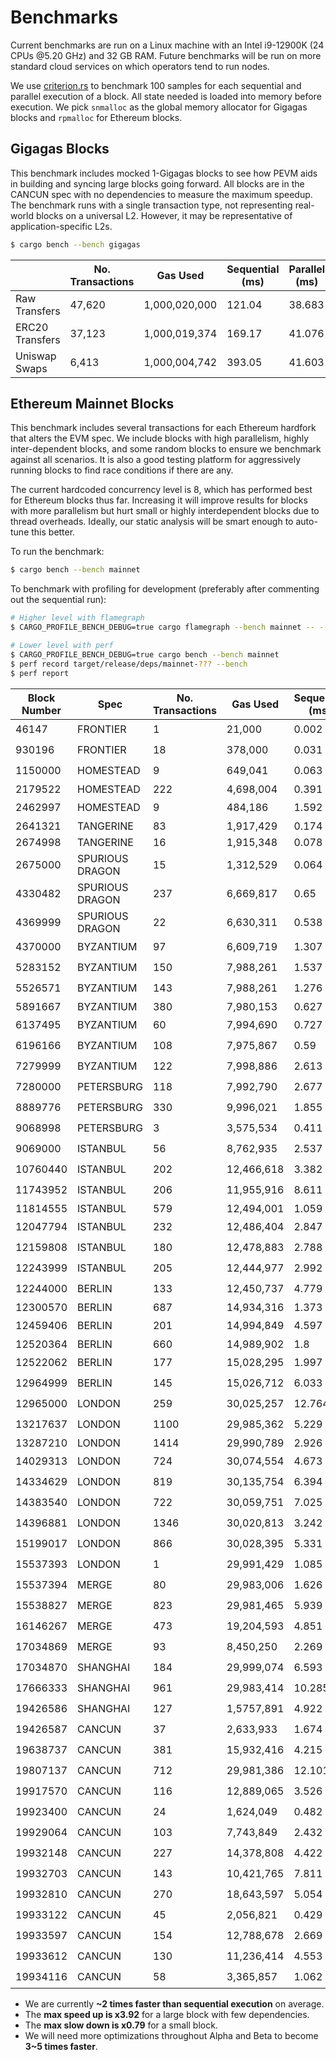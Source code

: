 # Benchmarks

Current benchmarks are run on a Linux machine with an Intel i9-12900K (24 CPUs @5.20 GHz) and 32 GB RAM. Future benchmarks will be run on more standard cloud services on which operators tend to run nodes.

We use [criterion.rs](https://github.com/bheisler/criterion.rs) to benchmark 100 samples for each sequential and parallel execution of a block. All state needed is loaded into memory before execution. We pick `snmalloc` as the global memory allocator for Gigagas blocks and `rpmalloc` for Ethereum blocks.

## Gigagas Blocks

This benchmark includes mocked 1-Gigagas blocks to see how PEVM aids in building and syncing large blocks going forward. All blocks are in the CANCUN spec with no dependencies to measure the maximum speedup. The benchmark runs with a single transaction type, not representing real-world blocks on a universal L2. However, it may be representative of application-specific L2s.

```sh
$ cargo bench --bench gigagas
```

|                 | No. Transactions | Gas Used      | Sequential (ms) | Parallel (ms) | Speedup    |
| --------------- | ---------------- | ------------- | --------------- | ------------- | ---------- |
| Raw Transfers   | 47,620           | 1,000,020,000 | 121.04          | 38.683        | 🟢3.13     |
| ERC20 Transfers | 37,123           | 1,000,019,374 | 169.17          | 41.076        | 🟢4.12     |
| Uniswap Swaps   | 6,413            | 1,000,004,742 | 393.05          | 41.603        | 🟢**9.45** |

## Ethereum Mainnet Blocks

This benchmark includes several transactions for each Ethereum hardfork that alters the EVM spec. We include blocks with high parallelism, highly inter-dependent blocks, and some random blocks to ensure we benchmark against all scenarios. It is also a good testing platform for aggressively running blocks to find race conditions if there are any.

The current hardcoded concurrency level is 8, which has performed best for Ethereum blocks thus far. Increasing it will improve results for blocks with more parallelism but hurt small or highly interdependent blocks due to thread overheads. Ideally, our static analysis will be smart enough to auto-tune this better.

To run the benchmark:

```sh
$ cargo bench --bench mainnet
```

To benchmark with profiling for development (preferably after commenting out the sequential run):

```sh
# Higher level with flamegraph
$ CARGO_PROFILE_BENCH_DEBUG=true cargo flamegraph --bench mainnet -- --bench

# Lower level with perf
$ CARGO_PROFILE_BENCH_DEBUG=true cargo bench --bench mainnet
$ perf record target/release/deps/mainnet-??? --bench
$ perf report
```

| Block Number | Spec            | No. Transactions | Gas Used   | Sequential (ms) | Parallel (ms) | Speedup    |
| ------------ | --------------- | ---------------- | ---------- | --------------- | ------------- | ---------- |
| 46147        | FRONTIER        | 1                | 21,000     | 0.002           | 0.002         | ⚪1        |
| 930196       | FRONTIER        | 18               | 378,000    | 0.031           | 0.031         | ⚪1        |
| 1150000      | HOMESTEAD       | 9                | 649,041    | 0.063           | 0.063         | ⚪1        |
| 2179522      | HOMESTEAD       | 222              | 4,698,004  | 0.391           | 0.396         | 🔴0.99     |
| 2462997      | HOMESTEAD       | 9                | 484,186    | 1.592           | 1.584         | ⚪1        |
| 2641321      | TANGERINE       | 83               | 1,917,429  | 0.174           | 0.176         | 🔴0.99     |
| 2674998      | TANGERINE       | 16               | 1,915,348  | 0.078           | 0.095         | 🔴0.82     |
| 2675000      | SPURIOUS DRAGON | 15               | 1,312,529  | 0.064           | 0.081         | 🔴**0.79** |
| 4330482      | SPURIOUS DRAGON | 237              | 6,669,817  | 0.65            | 0.359         | 🟢1.81     |
| 4369999      | SPURIOUS DRAGON | 22               | 6,630,311  | 0.538           | 0.313         | 🟢1.72     |
| 4370000      | BYZANTIUM       | 97               | 6,609,719  | 1.307           | 1.196         | 🟢1.09     |
| 5283152      | BYZANTIUM       | 150              | 7,988,261  | 1.537           | 0.452         | 🟢3.4      |
| 5526571      | BYZANTIUM       | 143              | 7,988,261  | 1.276           | 0.618         | 🟢2.06     |
| 5891667      | BYZANTIUM       | 380              | 7,980,153  | 0.627           | 0.636         | 🔴0.99     |
| 6137495      | BYZANTIUM       | 60               | 7,994,690  | 0.727           | 0.389         | 🟢1.87     |
| 6196166      | BYZANTIUM       | 108              | 7,975,867  | 0.59            | 0.538         | 🟢1.1      |
| 7279999      | BYZANTIUM       | 122              | 7,998,886  | 2.613           | 0.666         | 🟢**3.92** |
| 7280000      | PETERSBURG      | 118              | 7,992,790  | 2.677           | 1.432         | 🟢1.87     |
| 8889776      | PETERSBURG      | 330              | 9,996,021  | 1.855           | 0.718         | 🟢2.58     |
| 9068998      | PETERSBURG      | 3                | 3,575,534  | 0.411           | 0.415         | ⚪1        |
| 9069000      | ISTANBUL        | 56               | 8,762,935  | 2.537           | 1.438         | 🟢1.76     |
| 10760440     | ISTANBUL        | 202              | 12,466,618 | 3.382           | 1.373         | 🟢2.46     |
| 11743952     | ISTANBUL        | 206              | 11,955,916 | 8.611           | 5.953         | 🟢1.45     |
| 11814555     | ISTANBUL        | 579              | 12,494,001 | 1.059           | 1.089         | 🔴0.97     |
| 12047794     | ISTANBUL        | 232              | 12,486,404 | 2.847           | 1.108         | 🟢2.57     |
| 12159808     | ISTANBUL        | 180              | 12,478,883 | 2.788           | 1.385         | 🟢2.01     |
| 12243999     | ISTANBUL        | 205              | 12,444,977 | 2.992           | 1.055         | 🟢2.84     |
| 12244000     | BERLIN          | 133              | 12,450,737 | 4.779           | 3.37          | 🟢1.42     |
| 12300570     | BERLIN          | 687              | 14,934,316 | 1.373           | 1.421         | 🔴0.97     |
| 12459406     | BERLIN          | 201              | 14,994,849 | 4.597           | 2.28          | 🟢2.02     |
| 12520364     | BERLIN          | 660              | 14,989,902 | 1.8             | 1.843         | 🔴0.98     |
| 12522062     | BERLIN          | 177              | 15,028,295 | 1.997           | 0.894         | 🟢2.23     |
| 12964999     | BERLIN          | 145              | 15,026,712 | 6.033           | 3.383         | 🟢1.78     |
| 12965000     | LONDON          | 259              | 30,025,257 | 12.764          | 3.823         | 🟢3.34     |
| 13217637     | LONDON          | 1100             | 29,985,362 | 5.229           | 1.655         | 🟢3.16     |
| 13287210     | LONDON          | 1414             | 29,990,789 | 2.926           | 2.925         | 🔴0.1      |
| 14029313     | LONDON          | 724              | 30,074,554 | 4.673           | 1.276         | 🟢3.66     |
| 14334629     | LONDON          | 819              | 30,135,754 | 6.394           | 2.084         | 🟢3.07     |
| 14383540     | LONDON          | 722              | 30,059,751 | 7.025           | 2.385         | 🟢2.95     |
| 14396881     | LONDON          | 1346             | 30,020,813 | 3.242           | 1.453         | 🟢2.23     |
| 15199017     | LONDON          | 866              | 30,028,395 | 5.331           | 1.612         | 🟢3.31     |
| 15537393     | LONDON          | 1                | 29,991,429 | 1.085           | 1.06          | ⚪1        |
| 15537394     | MERGE           | 80               | 29,983,006 | 1.626           | 1.147         | 🟢1.42     |
| 15538827     | MERGE           | 823              | 29,981,465 | 5.939           | 1.876         | 🟢3.17     |
| 16146267     | MERGE           | 473              | 19,204,593 | 4.851           | 1.731         | 🟢2.8      |
| 17034869     | MERGE           | 93               | 8,450,250  | 2.269           | 0.965         | 🟢2.35     |
| 17034870     | SHANGHAI        | 184              | 29,999,074 | 6.593           | 3.021         | 🟢2.18     |
| 17666333     | SHANGHAI        | 961              | 29,983,414 | 10.285          | 5.833         | 🟢1.76     |
| 19426586     | SHANGHAI        | 127              | 1,5757,891 | 4.922           | 2.437         | 🟢2.02     |
| 19426587     | CANCUN          | 37               | 2,633,933  | 1.674           | 1.102         | 🟢1.52     |
| 19638737     | CANCUN          | 381              | 15,932,416 | 4.215           | 2.133         | 🟢1.98     |
| 19807137     | CANCUN          | 712              | 29,981,386 | 12.101          | 6.178         | 🟢1.96     |
| 19917570     | CANCUN          | 116              | 12,889,065 | 3.526           | 1.417         | 🟢2.49     |
| 19923400     | CANCUN          | 24               | 1,624,049  | 0.482           | 0.403         | 🟢1.2      |
| 19929064     | CANCUN          | 103              | 7,743,849  | 2.432           | 1.316         | 🟢1.85     |
| 19932148     | CANCUN          | 227              | 14,378,808 | 4.422           | 2.216         | 🟢2        |
| 19932703     | CANCUN          | 143              | 10,421,765 | 7.811           | 5.898         | 🟢1.32     |
| 19932810     | CANCUN          | 270              | 18,643,597 | 5.054           | 2.52          | 🟢2.01     |
| 19933122     | CANCUN          | 45               | 2,056,821  | 0.429           | 0.3           | 🟢1.43     |
| 19933597     | CANCUN          | 154              | 12,788,678 | 2.669           | 1.589         | 🟢1.68     |
| 19933612     | CANCUN          | 130              | 11,236,414 | 4.553           | 1.272         | 🟢3.58     |
| 19934116     | CANCUN          | 58               | 3,365,857  | 1.062           | 0.631         | 🟢1.68     |

- We are currently **~2 times faster than sequential execution** on average.
- The **max speed up is x3.92** for a large block with few dependencies.
- The **max slow down is x0.79** for a small block.
- We will need more optimizations throughout Alpha and Beta to become **3~5 times faster**.
